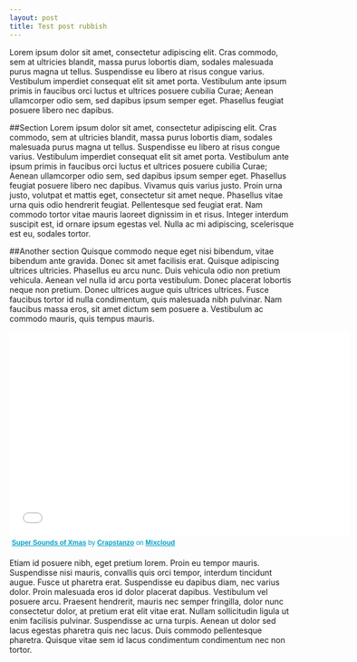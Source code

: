 ```yaml
---
layout: post
title: Test post rubbish
---
```


Lorem ipsum dolor sit amet, consectetur adipiscing elit. Cras commodo, sem at ultricies blandit, massa purus lobortis diam, sodales malesuada purus magna ut tellus. Suspendisse eu libero at risus congue varius. Vestibulum imperdiet consequat elit sit amet porta. Vestibulum ante ipsum primis in faucibus orci luctus et ultrices posuere cubilia Curae; Aenean ullamcorper odio sem, sed dapibus ipsum semper eget. Phasellus feugiat posuere libero nec dapibus. 

##Section
Lorem ipsum dolor sit amet, consectetur adipiscing elit. Cras commodo, sem at ultricies blandit, massa purus lobortis diam, sodales malesuada purus magna ut tellus. Suspendisse eu libero at risus congue varius. Vestibulum imperdiet consequat elit sit amet porta. Vestibulum ante ipsum primis in faucibus orci luctus et ultrices posuere cubilia Curae; Aenean ullamcorper odio sem, sed dapibus ipsum semper eget. Phasellus feugiat posuere libero nec dapibus. Vivamus quis varius justo. Proin urna justo, volutpat et mattis eget, consectetur sit amet neque. Phasellus vitae urna quis odio hendrerit feugiat. Pellentesque sed feugiat erat. Nam commodo tortor vitae mauris laoreet dignissim in et risus. Integer interdum suscipit est, id ornare ipsum egestas vel. Nulla ac mi adipiscing, scelerisque est eu, sodales tortor.

##Another section
Quisque commodo neque eget nisi bibendum, vitae bibendum ante gravida. Donec sit amet facilisis erat. Quisque adipiscing ultrices ultricies. Phasellus eu arcu nunc. Duis vehicula odio non pretium vehicula. Aenean vel nulla id arcu porta vestibulum. Donec placerat lobortis neque non pretium. Donec ultrices augue quis ultrices ultrices. Fusce faucibus tortor id nulla condimentum, quis malesuada nibh pulvinar. Nam faucibus massa eros, sit amet dictum sem posuere a. Vestibulum ac commodo mauris, quis tempus mauris.

<iframe width="600" height="360" src="//www.mixcloud.com/widget/iframe/?feed=http%3A%2F%2Fwww.mixcloud.com%2Fcrapstanzo%2Fsuper-sounds-of-xmas%2F&mini=&stylecolor=&hide_artwork=&embed_type=widget_standard&embed_uuid=43d34f34-453d-4102-8783-a15e626742b9&hide_tracklist=&hide_cover=1&autoplay=" frameborder="0"></iframe><div style="clear:both; height:3px; width:592px;"></div><p style="display:block; font-size:12px; font-family:Helvetica, Arial, sans-serif; margin:0; padding: 3px 4px; color:#02a0c7; width:592px;"><a href="http://www.mixcloud.com/crapstanzo/super-sounds-of-xmas/?utm_source=widget&amp;utm_medium=web&amp;utm_campaign=base_links&amp;utm_term=resource_link" target="_blank" style="color:#02a0c7; font-weight:bold;">Super Sounds of Xmas</a><span> by </span><a href="http://www.mixcloud.com/crapstanzo/?utm_source=widget&amp;utm_medium=web&amp;utm_campaign=base_links&amp;utm_term=profile_link" target="_blank" style="color:#02a0c7; font-weight:bold;">Crapstanzo</a><span> on </span><a href="http://www.mixcloud.com/?utm_source=widget&utm_medium=web&utm_campaign=base_links&utm_term=homepage_link" target="_blank" style="color:#02a0c7; font-weight:bold;"> Mixcloud</a></p><div style="clear:both; height:3px;"></div>


Etiam id posuere nibh, eget pretium lorem. Proin eu tempor mauris. Suspendisse nisi mauris, convallis quis orci tempor, interdum tincidunt augue. Fusce ut pharetra erat. Suspendisse eu dapibus diam, nec varius dolor. Proin malesuada eros id dolor placerat dapibus. Vestibulum vel posuere arcu. Praesent hendrerit, mauris nec semper fringilla, dolor nunc consectetur dolor, at pretium erat elit vitae erat. Nullam sollicitudin ligula ut enim facilisis pulvinar. Suspendisse ac urna turpis. Aenean ut dolor sed lacus egestas pharetra quis nec lacus. Duis commodo pellentesque pharetra. Quisque vitae sem id lacus condimentum condimentum nec non tortor. 